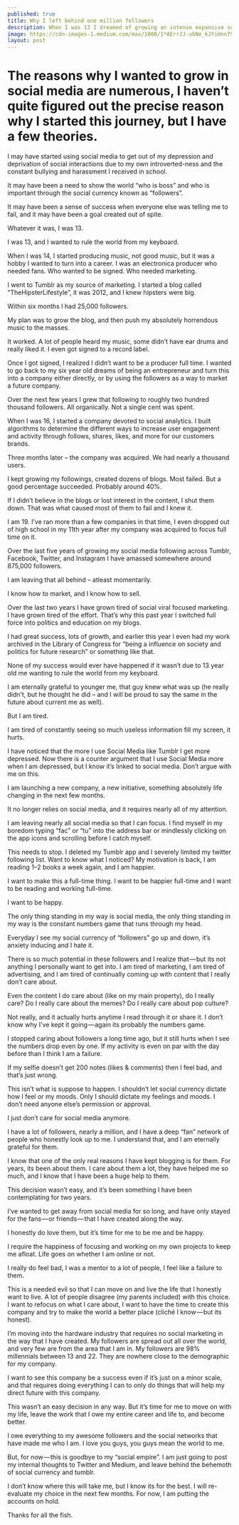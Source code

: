 ```yaml
---
published: true
title: Why I left behind one million followers
description: When I was 13 I dreamed of growing an intense expansive social following. Now I’m leaving it all behind.
image: https://cdn-images-1.medium.com/max/1000/1*AErrJJ-ubNe_kJYiHnn7Sw.jpeg
layout: post
---
```

# The reasons why I wanted to grow in social media are numerous, I haven’t quite figured out the precise reason why I started this journey, but I have a few theories.

I may have started using social media to get out of my depression and deprivation of social interactions due to my own introverted-ness and the constant bullying and harassment I received in school.

It may have been a need to show the world “who is boss” and who is important through the social currency known as “followers”.

It may have been a sense of success when everyone else was telling me to fail, and it may have been a goal created out of spite.

Whatever it was, I was 13.

I was 13, and I wanted to rule the world from my keyboard.

When I was 14, I started producing music, not good music, but it was a hobby I wanted to turn into a career. I was an electronica producer who needed fans. Who wanted to be signed. Who needed marketing.

I went to Tumblr as my source of marketing. I started a blog called “TheHipsterLifestyle”, it was 2012, and I knew hipsters were big.

Within six months I had 25,000 followers.

My plan was to grow the blog, and then push my absolutely horrendous music to the masses.

It worked. A lot of people heard my music, some didn’t have ear drums and really liked it. I even got signed to a record label.

Once I got signed, I realized I didn’t want to be a producer full time. I wanted to go back to my six year old dreams of being an entrepreneur and turn this into a company either directly, or by using the followers as a way to market a future company.

Over the next few years I grew that following to roughly two hundred thousand followers. All organically. Not a single cent was spent.

When I was 16, I started a company devoted to social analytics. I built algorithms to determine the different ways to increase user engagement and activity through follows, shares, likes, and more for our customers brands.

Three months later – the company was acquired. We had nearly a thousand users.

I kept growing my followings, created dozens of blogs. Most failed. But a good percentage succeeded. Probably around 40%.

If I didn’t believe in the blogs or lost interest in the content, I shut them down. That was what caused most of them to fail and I knew it.

I am 19. I’ve ran more than a few companies in that time, I even dropped out of high school in my 11th year after my company was acquired to focus full time on it.

Over the last five years of growing my social media following across Tumblr, Facebook, Twitter, and Instagram I have amassed somewhere around 875,000 followers.

I am leaving that all behind – atleast momentarily.

I know how to market, and I know how to sell.

Over the last two years I have grown tired of social viral focused marketing. I have grown tired of the effort. That’s why this past year I switched full force into politics and education on my blogs.

I had great success, lots of growth, and earlier this year I even had my work archived in the Library of Congress for “being a influence on society and politics for future research” or something like that.

None of my success would ever have happened if it wasn’t due to 13 year old me wanting to rule the world from my keyboard.

I am eternally grateful to younger me, that guy knew what was up (he really didn’t, but he thought he did – and I will be proud to say the same in the future about current me as well).

But I am tired.

I am tired of constantly seeing so much useless information fill my screen, it hurts.

I have noticed that the more I use Social Media like Tumblr I get more depressed. Now there is a counter argument that I use Social Media more when I am depressed, but I know it’s linked to social media. Don’t argue with me on this.

I am launching a new company, a new initiative, something absolutely life changing in the next few months.

It no longer relies on social media, and it requires nearly all of my attention.

I am leaving nearly all social media so that I can focus. I find myself in my boredom typing “fac” or “tu” into the address bar or mindlessly clicking on the app icons and scrolling before I catch myself.

This needs to stop. I deleted my Tumblr app and I severely limited my twitter following list. Want to know what I noticed? My motivation is back, I am reading 1–2 books a week again, and I am happier.

I want to make this a full-time thing. I want to be happier full-time and I want to be reading and working full-time.

I want to be happy.

The only thing standing in my way is social media, the only thing standing in my way is the constant numbers game that runs through my head.

Everyday I see my social currency of “followers” go up and down, it’s anxiety inducing and I hate it.

There is so much potential in these followers and I realize that — but its not anything I personally want to get into. I am tired of marketing, I am tired of advertising, and I am tired of continually coming up with content that I really don’t care about.

Even the content I do care about (like on my main property), do I really care? Do I really care about the memes? Do I really care about pop culture?

Not really, and it actually hurts anytime I read through it or share it. I don’t know why I’ve kept it going — again its probably the numbers game.

I stopped caring about followers a long time ago, but it still hurts when I see the numbers drop even by one. If my activity is even on par with the day before than I think I am a failure.

If my selfie doesn’t get 200 notes (likes & comments) then I feel bad, and that’s just wrong.

This isn’t what is suppose to happen. I shouldn’t let social currency dictate how I feel or my moods. Only I should dictate my feelings and moods. I don’t need anyone else’s permission or approval.

I just don’t care for social media anymore.

I have a lot of followers, nearly a million, and I have a deep “fan” network of people who honestly look up to me. I understand that, and I am eternally grateful for them.

I know that one of the only real reasons I have kept blogging is for them. For years, its been about them. I care about them a lot, they have helped me so much, and I know that I have been a huge help to them.

This decision wasn’t easy, and it’s been something I have been contemplating for two years.

I’ve wanted to get away from social media for so long, and have only stayed for the fans — or friends — that I have created along the way.

I honestly do love them, but it’s time for me to be me and be happy.

I require the happiness of focusing and working on my own projects to keep me afloat. Life goes on whether I am online or not.

I really do feel bad, I was a mentor to a lot of people, I feel like a failure to them.

This is a needed evil so that I can move on and live the life that I honestly want to live. A lot of people disagree (my parents included) with this choice.
I want to refocus on what I care about, I want to have the time to create this company and try to make the world a better place (cliché I know — but its honest).

I’m moving into the hardware industry that requires no social marketing in the way that I have created. My followers are spread out all over the world, and very few are from the area that I am in. My followers are 98% millennials between 13 and 22. They are nowhere close to the demographic for my company.

I want to see this company be a success even if it’s just on a minor scale, and that requires doing everything I can to only do things that will help my direct future with this company.

This wasn’t an easy decision in any way. But it’s time for me to move on with my life, leave the work that I owe my entire career and life to, and become better.

I owe everything to my awesome followers and the social networks that have made me who I am. I love you guys, you guys mean the world to me.

But, for now — this is goodbye to my “social empire”. I am just going to post my internal thoughts to Twitter and Medium, and leave behind the behemoth of social currency and tumblr.

I don’t know where this will take me, but I know its for the best. I will re-evaluate my choice in the next few months. For now, I am putting the accounts on hold.

Thanks for all the fish.

